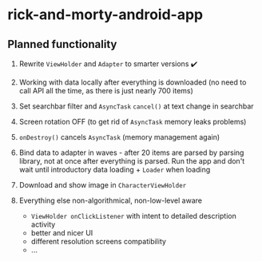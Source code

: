 # rick-and-morty-android-app

## Planned functionality
1. Rewrite `ViewHolder` and `Adapter` to smarter versions :heavy_check_mark:
2. Working with data locally after everything is downloaded (no need to call API all the time, as there is just nearly 700 items)
2. Set searchbar filter and `AsyncTask` `cancel()` at text change in searchbar
3. Screen rotation OFF (to get rid of `AsyncTask` memory leaks problems)
4. `onDestroy()` cancels `AsyncTask` (memory management again)
5. Bind data to adapter in waves - after 20 items are parsed by parsing library, not at once after everything is parsed. Run the app and don't wait until introductory data loading + `Loader` when loading
6. Download and show image in `CharacterViewHolder`

7. Everything else non-algorithmical, non-low-level aware
   * `ViewHolder onClickListener` with intent to detailed description activity
   * better and nicer UI
   * different resolution screens compatibility
   * ...
